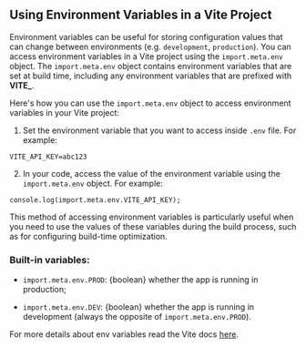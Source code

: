 ## Using Environment Variables in a Vite Project

Environment variables can be useful for storing configuration values that can change between environments (e.g. `development`, `production`). You can access environment variables in a Vite project using the `import.meta.env` object. The `import.meta.env` object contains environment variables that are set at build time, including any environment variables that are prefixed with <b>VITE\_</b>.

Here's how you can use the `import.meta.env` object to access environment variables in your Vite project:

1. Set the environment variable that you want to access inside `.env` file. For example:

```
VITE_API_KEY=abc123
```

2. In your code, access the value of the environment variable using the `import.meta.env` object. For example:

```
console.log(import.meta.env.VITE_API_KEY);
```

This method of accessing environment variables is particularly useful when you need to use the values of these variables during the build process, such as for configuring build-time optimization.

### Built-in variables:

- `import.meta.env.PROD`: {boolean} whether the app is running in production;

- `import.meta.env.DEV`: {boolean} whether the app is running in development (always the opposite of `import.meta.env.PROD`).

For more details about env variables read the Vite docs [here](https://vitejs.dev/guide/env-and-mode.html).
